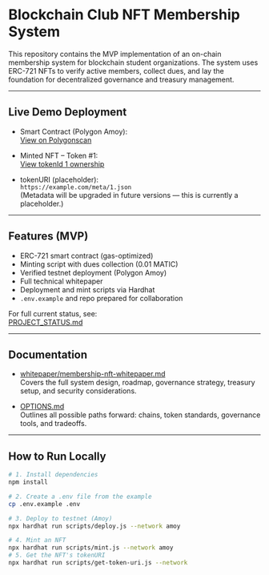 # Blockchain Club NFT Membership System

This repository contains the MVP implementation of an on-chain membership system for blockchain student organizations. The system uses ERC-721 NFTs to verify active members, collect dues, and lay the foundation for decentralized governance and treasury management.

---

## Live Demo Deployment

- Smart Contract (Polygon Amoy):  
  [View on Polygonscan](https://amoy.polygonscan.com/address/0x46BACBdb2178E5A194DeA97fD0696C1c00FFadBf#code)

- Minted NFT – Token #1:  
  [View tokenId 1 ownership](https://amoy.polygonscan.com/token/0x46BACBdb2178E5A194DeA97fD0696C1c00FFadBf?a=1)

- tokenURI (placeholder):  
  `https://example.com/meta/1.json`  
  (Metadata will be upgraded in future versions — this is currently a placeholder.)

---

## Features (MVP)

- ERC-721 smart contract (gas-optimized)
- Minting script with dues collection (0.01 MATIC)
- Verified testnet deployment (Polygon Amoy)
- Full technical whitepaper
- Deployment and mint scripts via Hardhat
- `.env.example` and repo prepared for collaboration

For full current status, see:  
[PROJECT_STATUS.md](./PROJECT_STATUS.md)

---

## Documentation

- [whitepaper/membership-nft-whitepaper.md](./whitepaper/membership-nft-whitepaper.md)  
  Covers the full system design, roadmap, governance strategy, treasury setup, and security considerations.

- [OPTIONS.md](./OPTIONS.md)  
  Outlines all possible paths forward: chains, token standards, governance tools, and tradeoffs.

---

## How to Run Locally

```bash
# 1. Install dependencies
npm install

# 2. Create a .env file from the example
cp .env.example .env

# 3. Deploy to testnet (Amoy)
npx hardhat run scripts/deploy.js --network amoy

# 4. Mint an NFT
npx hardhat run scripts/mint.js --network amoy
# 5. Get the NFT's tokenURI
npx hardhat run scripts/get-token-uri.js --network 